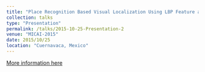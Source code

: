 ```yaml
---
title: "Place Recognition Based Visual Localization Using LBP Feature and SVM"
collection: talks
type: "Presentation"
permalink: /talks/2015-10-25-Presentation-2
venue: "MICAI-2015"
date: 2015/10/25
location: "Cuernavaca, Mexico"
---
```


[More information here](http://www.micai.org/2015/)

